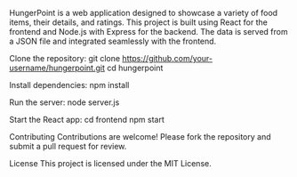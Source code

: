 HungerPoint is a web application designed to showcase a variety of food items, their details, and ratings. This project is built using React for the frontend and Node.js with Express for the backend. The data is served from a JSON file and integrated seamlessly with the frontend.

Clone the repository:
git clone https://github.com/your-username/hungerpoint.git
cd hungerpoint

Install dependencies:
npm install

Run the server:
node server.js

Start the React app:
cd frontend
npm start

Contributing
Contributions are welcome! Please fork the repository and submit a pull request for review.

License
This project is licensed under the MIT License.
